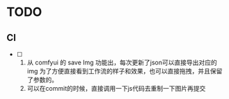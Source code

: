 # TODO

## CI 
- [ ] 1. 从 comfyui 的 save Img 功能出，每次更新了json可以直接导出对应的img
为了方便直接看到工作流的样子和效果，也可以直接拖拽，并且保留了参数的。  
  2. 可以在commit的时候，直接调用一下js代码去重制一下图片再提交 

